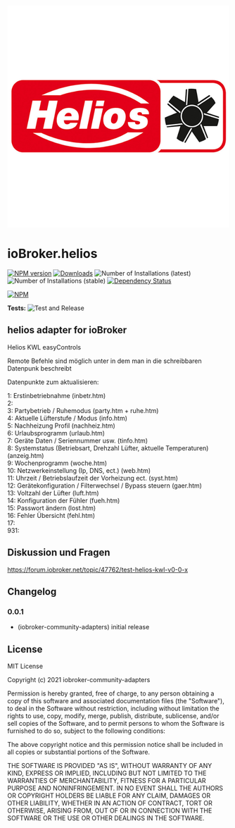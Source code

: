 ![Logo](admin/helios.png)
# ioBroker.helios

[![NPM version](https://img.shields.io/npm/v/iobroker.helios.svg)](https://www.npmjs.com/package/iobroker.helios)
[![Downloads](https://img.shields.io/npm/dm/iobroker.helios.svg)](https://www.npmjs.com/package/iobroker.helios)
![Number of Installations (latest)](https://iobroker.live/badges/helios-installed.svg)
![Number of Installations (stable)](https://iobroker.live/badges/helios-stable.svg)
[![Dependency Status](https://img.shields.io/david/iobroker-community-adapters/iobroker.helios.svg)](https://david-dm.org/iobroker-community-adapters/iobroker.helios)

[![NPM](https://nodei.co/npm/iobroker.helios.png?downloads=true)](https://nodei.co/npm/iobroker.helios/)

**Tests:** ![Test and Release](https://github.com/iobroker-community-adapters/ioBroker.helios/workflows/Test%20and%20Release/badge.svg)

## helios adapter for ioBroker

Helios KWL easyControls

Remote Befehle sind möglich unter in dem man in die schreibbaren Datenpunk beschreibt

Datenpunkte zum aktualisieren:

1: Erstinbetriebnahme (inbetr.htm)  
2:  
3: Partybetrieb / Ruhemodus (party.htm + ruhe.htm)  
4: Aktuelle Lüfterstufe / Modus (info.htm)  
5: Nachheizung Profil (nachheiz.htm)  
6: Urlaubsprogramm (urlaub.htm)  
7: Geräte Daten / Seriennummer usw. (tinfo.htm)  
8: Systemstatus (Betriebsart, Drehzahl Lüfter, aktuelle Temperaturen) (anzeig.htm)  
9: Wochenprogramm (woche.htm)  
10: Netzwerkeinstellung (Ip, DNS, ect.) (web.htm)  
11: Uhrzeit / Betriebslaufzeit der Vorheizung ect. (syst.htm)  
12: Gerätekonfiguration / Filterwechsel / Bypass steuern (gaer.htm)  
13: Voltzahl der Lüfter (luft.htm)  
14: Konfiguration der Fühler (fueh.htm)  
15: Passwort ändern (lost.htm)  
16: Fehler Übersicht (fehl.htm)  
17:  
931:  

## Diskussion und Fragen  
https://forum.iobroker.net/topic/47762/test-helios-kwl-v0-0-x

## Changelog

### 0.0.1
* (iobroker-community-adapters) initial release

## License
MIT License

Copyright (c) 2021 iobroker-community-adapters

Permission is hereby granted, free of charge, to any person obtaining a copy
of this software and associated documentation files (the "Software"), to deal
in the Software without restriction, including without limitation the rights
to use, copy, modify, merge, publish, distribute, sublicense, and/or sell
copies of the Software, and to permit persons to whom the Software is
furnished to do so, subject to the following conditions:

The above copyright notice and this permission notice shall be included in all
copies or substantial portions of the Software.

THE SOFTWARE IS PROVIDED "AS IS", WITHOUT WARRANTY OF ANY KIND, EXPRESS OR
IMPLIED, INCLUDING BUT NOT LIMITED TO THE WARRANTIES OF MERCHANTABILITY,
FITNESS FOR A PARTICULAR PURPOSE AND NONINFRINGEMENT. IN NO EVENT SHALL THE
AUTHORS OR COPYRIGHT HOLDERS BE LIABLE FOR ANY CLAIM, DAMAGES OR OTHER
LIABILITY, WHETHER IN AN ACTION OF CONTRACT, TORT OR OTHERWISE, ARISING FROM,
OUT OF OR IN CONNECTION WITH THE SOFTWARE OR THE USE OR OTHER DEALINGS IN THE
SOFTWARE.